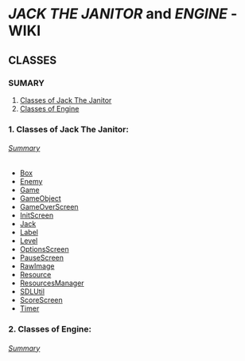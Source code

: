 # _JACK THE JANITOR_ and _ENGINE_ - WIKI

<a name="summary1"></a>
<a name="summary2"></a>
## CLASSES

### SUMARY
1. [Classes of Jack The Janitor](#headJtJ)
2. [Classes of Engine](#headEngine)

<a name="headJtJ"></a>
### 1. Classes of Jack The Janitor:
###### [Summary](#summary1)

* [Box](https://github.com/ProjectTecPro-2016-1/Files/blob/master/DescriptionClass/JackTheJanitor/Box.md)
* [Enemy]()
* [Game]()
* [GameObject]()
* [GameOverScreen]()
* [InitScreen]()
* [Jack]()
* [Label]()
* [Level]()
* [OptionsScreen]()
* [PauseScreen]()
* [RawImage]()
* [Resource]()
* [ResourcesManager]()
* [SDLUtil]()
* [ScoreScreen]()
* [Timer]()



<a name="headEngine"></a>
### 2. Classes of Engine:
###### [Summary](#summary2)